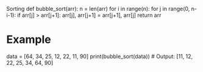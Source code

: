 Sorting
def bubble_sort(arr):
    n = len(arr)
    for i in range(n):
        for j in range(0, n-i-1):
            if arr[j] > arr[j+1]:
                arr[j], arr[j+1] = arr[j+1], arr[j]
    return arr

# Example
data = [64, 34, 25, 12, 22, 11, 90]
print(bubble_sort(data))  # Output: [11, 12, 22, 25, 34, 64, 90]
